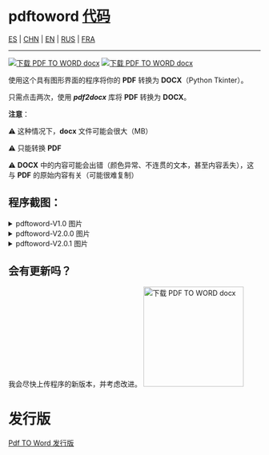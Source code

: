 # pdftoword [代码](../code/)
[ES](../README.md) | [CHN](readme_pdftoword_chn.md) | [EN](readme_pdftoword_en.md) | [RUS](readme_pdftoword_rus.md) | [FRA](readme_pdftoword_fra.md)

---

[![下载 PDF TO WORD docx](https://a.fsdn.com/con/app/sf-download-button)](https://sourceforge.net/projects/pdf-to-word-docx/files/latest/download)
[![下载 PDF TO WORD docx](https://img.shields.io/sourceforge/dm/pdf-to-word-docx.svg)](https://sourceforge.net/projects/pdf-to-word-docx/files/latest/download)

使用这个具有图形界面的程序将你的 **PDF** 转换为 **DOCX**（Python Tkinter）。

只需点击两次，使用 ***pdf2docx*** 库将 **PDF** 转换为 **DOCX**。

**注意**：

⚠ 这种情况下，**docx** 文件可能会很大（MB）

⚠ 只能转换 **PDF**

⚠ **DOCX** 中的内容可能会出错（颜色异常、不连贯的文本，甚至内容丢失），这与 **PDF** 的原始内容有关（可能很难复制）

## 程序截图：

<details>
    <summary>pdftoword-V1.0 图片</summary>
    <div style="display: grid; grid-template-columns: 1fr 1fr; grid-template-rows: 1fr">
        <div style="text-align:center; margin:34px">
            <p>图片 1:</p>
            <image style="max-width:100%; box-shadow: 1px 2px 61px #000d83; border-radius: 23px" name="img1" src="https://github.com/tutosrivegamerLQ/images-projects-srm-trg/raw/main/img-pdftoword/v1.0-Alpha/v1alpha-1.png">
        </div>
        <div style="text-align:center; margin:34px">
            <p>图片 2:</p>
            <image style="max-width:100%; box-shadow: 1px 2px 61px #000d83; border-radius: 23px" name="img1" src="https://github.com/tutosrivegamerLQ/images-projects-srm-trg/raw/main/img-pdftoword/v1.0-Alpha/v1alpha-2.png">
        </div>
    </div>
    <div style="text-align:center; margin:34px auto 113px auto">
        <p>图片 3:</p>
        <image style="max-width:80%; box-shadow: 1px 2px 61px #000d83; border-radius: 23px" name="img1" src="https://github.com/tutosrivegamerLQ/images-projects-srm-trg/raw/main/img-pdftoword/v1.0-Alpha/v1alpha-3.png">
    </div>
</details>

<details>
    <summary>pdftoword-V2.0.0 图片</summary>
    <div style="grid-template-columns: 1fr 1fr;grid-template-rows: 1fr 1fr;display:grid">
        <div style="text-align:center;margin:34px">
            <p>图片 1:</p>
            <image style="max-width:100%; box-shadow: 1px 2px 61px #000d83; border-radius: 23px" name="img1" src="https://github.com/tutosrivegamerLQ/images-projects-srm-trg/raw/main/img-pdftoword/v2.0.0-IMG/v2.0.0-1.webp">
        </div>
        <div style="text-align:center;margin:34px">
            <p>图片 2:</p>
            <image style="max-width:100%; box-shadow: 1px 2px 61px #000d83; border-radius: 23px" name="img1" src="https://github.com/tutosrivegamerLQ/images-projects-srm-trg/raw/main/img-pdftoword/v2.0.0-IMG/v2.0.0-2.webp">
        </div>
        <div style="text-align:center;margin:34px">
            <p>图片 3:</p>
            <image style="max-width:100%; box-shadow: 1px 2px 61px #000d83; border-radius: 23px" name="img1" src="https://github.com/tutosrivegamerLQ/images-projects-srm-trg/raw/main/img-pdftoword/v2.0.0-IMG/v2.0.0-3.webp">
        </div>
        <div style="text-align:center;margin:34px">
            <p>图片 4:</p>
            <image style="max-width:100%; box-shadow: 1px 2px 61px #000d83; border-radius: 23px" name="img1" src="https://github.com/tutosrivegamerLQ/images-projects-srm-trg/raw/main/img-pdftoword/v2.0.0-IMG/v2.0.0-4.webp">
        </div>
    </div>
    <div style="text-align:center;margin:34px auto 63px auto; text-align:center">
        <p>图片 5:</p>
        <image style="width:50%; box-shadow: 1px 2px 61px #000d83; border-radius: 23px" name="img1" src="https://github.com/tutosrivegamerLQ/images-projects-srm-trg/raw/main/img-pdftoword/v2.0.0-IMG/v2.0.0-5.png">
    </div>
</details>

<div style="grid-template-columns: 1fr 1fr; display:inline-flex">
    <details>
        <summary>pdftoword-V2.0.1 图片</summary>
        <div style="text-align:center;margin:34px">
            <p>图片 1:</p>
            <img style="max-width:100%; box-shadow: 1px 2px 61px #000d83; border-radius: 23px" name="img1" src="https://github.com/tutosrivegamerLQ/images-projects-srm-trg/raw/main/img-pdftoword/v2.0.1-IMG/v2.0.1-1.png">
        </div>
        <div style="text-align:center;margin:34px">
            <p>图片 2:</p>
            <img style="max-width:100%; box-shadow: 1px 2px 61px #000d83; border-radius: 23px" name="img2" src="https://github.com/tutosrivegamerLQ/images-projects-srm-trg/raw/main/img-pdftoword/v2.0.1-IMG/v2.0.1-2.png">
        </div>
    </details>
</div>


## 会有更新吗？

我会尽快上传程序的新版本，并考虑改进。
<a href="https://sourceforge.net/p/pdf-to-word-docx/"><img alt="下载 PDF TO WORD docx" src="https://sourceforge.net/sflogo.php?type=17&amp;group_id=3784635" width=200></a>

# 发行版

<a href="https://github.com/tutosrivegamerLQ/pdftoword/releases/">Pdf TO Word 发行版</a>
